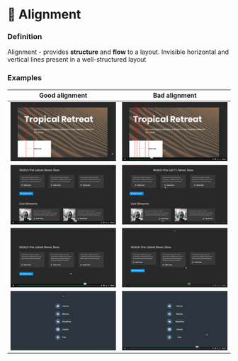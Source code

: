 # 📐 Alignment

### Definition

Alignment - provides **structure** and **flow** to a layout. Invisible horizontal and vertical lines present in a well-structured layout

### Examples

| Good alignment                              | Bad alignment                            |
| ------------------------------------------- | ---------------------------------------- |
| ![](<../.gitbook/assets/image (4).png>)     | ![](<../.gitbook/assets/image (18).png>) |
| ![](<../.gitbook/assets/image (11).png>)    | ![](<../.gitbook/assets/image (13).png>) |
| ![](<../.gitbook/assets/image (15).png>)    | ![](<../.gitbook/assets/image (9).png>)  |
| ![](<../.gitbook/assets/image (5) (2).png>) | ![](<../.gitbook/assets/image (3).png>)  |
